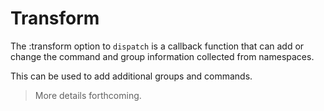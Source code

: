 # Transform
 
The :transform option to `dispatch` is a callback function that can add or change the command and group
information collected from namespaces.

This can be used to add additional groups and commands.

> More details forthcoming.
